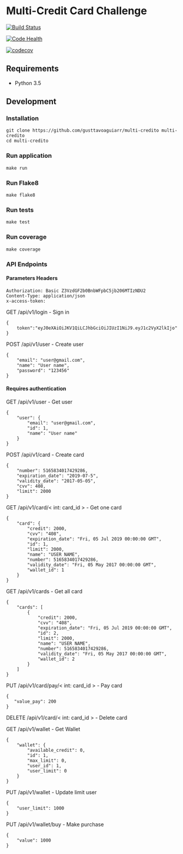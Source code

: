 # Multi-Credit Card Challenge
[![Build Status](https://travis-ci.org/gusttavoaguiarr/multi-credito.svg?branch=master)](https://travis-ci.org/gusttavoaguiarr/multi-credito)

[![Code Health](https://landscape.io/github/gusttavoaguiarr/multi-credito/master/landscape.svg?style=flat)](https://landscape.io/github/gusttavoaguiarr/multi-credito/master)


[![codecov](https://codecov.io/gh/gusttavoaguiarr/multi-credito/branch/master/graph/badge.svg)](https://codecov.io/gh/gusttavoaguiarr/multi-credito)


## Requirements
* Python 3.5

## Development

### Installation

```
git clone https://github.com/gusttavoaguiarr/multi-credito multi-credito
cd multi-credito
```

### Run application
```
make run
```

### Run Flake8
```
make flake8
```

### Run tests
```
make test
```

### Run coverage
```
make coverage
```

### API Endpoints

#### Parameters Headers
```
Authorization: Basic Z3VzdGF2b0BnbWFpbC5jb206MTIzNDU2
Content-Type: application/json
x-access-token:
```

GET /api/v1/login - Sign in
```
{
    token":"eyJ0eXAiOiJKV1QiLCJhbGciOiJIUzI1NiJ9.eyJ1c2VyX2lkIjo"
}
```

POST /api/v1/user - Create user
```
{
    "email": "user@gmail.com",
    "name": "User name",
    "password": "123456"
}
```

#### Requires authentication

GET /api/v1/user - Get user
```
{
    "user": {
        "email": "user@gmail.com",
        "id": 1,
        "name": "User name"
    }
}
```

POST /api/v1/card - Create card
```
{
    "number": 5165834017429286,
    "expiration_date": "2019-07-5",
    "validity_date": "2017-05-05",
    "cvv": 408,
    "limit": 2000
}
```

GET /api/v1/card/< int: card_id > - Get one card
```
{
    "card": {
        "credit": 2000,
        "cvv": "408",
        "expiration_date": "Fri, 05 Jul 2019 00:00:00 GMT",
        "id": 1,
        "limit": 2000,
        "name": "USER NAME",
        "number": 5165834017429286,
        "validity_date": "Fri, 05 May 2017 00:00:00 GMT",
        "wallet_id": 1
    }
}
```

GET /api/v1/cards - Get all card
```
{
    "cards": [
        {
            "credit": 2000,
            "cvv": "408",
            "expiration_date": "Fri, 05 Jul 2019 00:00:00 GMT",
            "id": 2,
            "limit": 2000,
            "name": "USER NAME",
            "number": 5165834017429286,
            "validity_date": "Fri, 05 May 2017 00:00:00 GMT",
            "wallet_id": 2
        }
    ]
}
```

PUT /api/v1/card/pay/< int: card_id > - Pay card
```
{
   "value_pay": 200
}
```

DELETE /api/v1/card/< int: card_id > - Delete card


GET /api/v1/wallet - Get Wallet
```
{
    "wallet": {
        "available_credit": 0,
        "id": 1,
        "max_limit": 0,
        "user_id": 1,
        "user_limit": 0
    }
}
```

PUT /api/v1/wallet - Update limit user
```
{
    "user_limit": 1000
}
```

PUT /api/v1/wallet/buy - Make purchase
```
{
    "value": 1000
}
```
